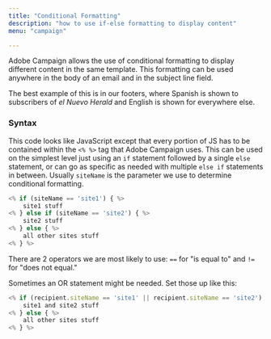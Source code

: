```yaml
---
title: "Conditional Formatting"
description: "how to use if-else formatting to display content"
menu: "campaign"

---
```

Adobe Campaign allows the use of conditional formatting to display different content in the same template. This formatting can be used anywhere in the body of an email and in the subject line field.

The best example of this is in our footers, where Spanish is shown to subscribers of *el Nuevo Herald* and English is shown for everywhere else.

### Syntax
This code looks like JavaScript except that every portion of JS has to be contained within the `<% %>` tag that Adobe Campaign uses. This can be used on the simplest level just using an `if` statement followed by a single `else` statement, or can go as specific as needed with multiple `else if` statements in between. Usually `siteName` is the parameter we use to determine conditional formatting.

```javascript
<% if (siteName == 'site1') { %>
	site1 stuff
<% } else if (siteName == 'site2') { %>
	site2 stuff
<% } else { %>
	all other sites stuff
<% } %>
```

<div class="note">
There are 2 operators we are most likely to use: <code>==</code> for "is equal to" and <code>!=</code> for "does not equal."
</div>

Sometimes an OR statement might be needed. Set those up like this:
```javascript
<% if (recipient.siteName == 'site1' || recipient.siteName == 'site2') { %>
	site1 and site2 stuff
<% } else { %>
	all other sites stuff
<% } %>
```
